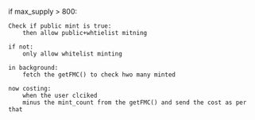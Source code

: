 
if max_supply > 800:

    Check if public mint is true:
        then allow public+whtielist mitning

    if not:
        only allow whitelist minting

    in background:
        fetch the getFMC() to check hwo many minted

    now costing:
        when the user clciked 
        minus the mint_count from the getFMC() and send the cost as per that

